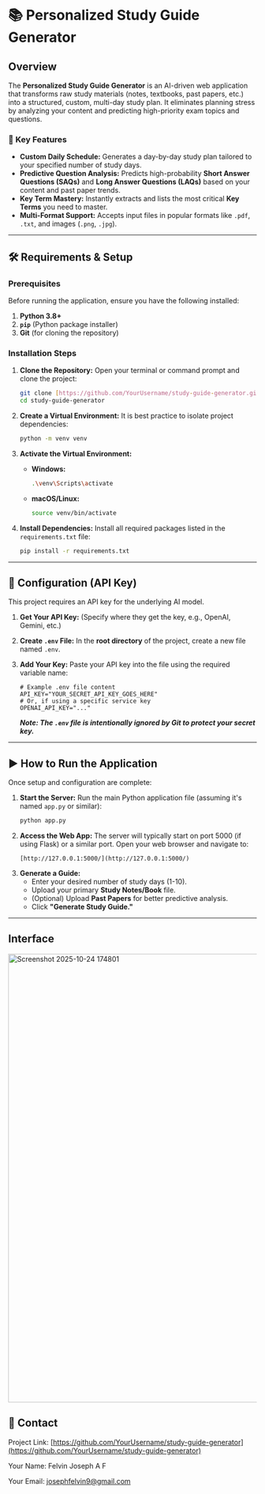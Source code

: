 # 📚 Personalized Study Guide Generator

##  Overview
The **Personalized Study Guide Generator** is an AI-driven web application that transforms raw study materials (notes, textbooks, past papers, etc.) into a structured, custom, multi-day study plan. It eliminates planning stress by analyzing your content and predicting high-priority exam topics and questions.

### 🎯 Key Features
* **Custom Daily Schedule:** Generates a day-by-day study plan tailored to your specified number of study days.
* **Predictive Question Analysis:** Predicts high-probability **Short Answer Questions (SAQs)** and **Long Answer Questions (LAQs)** based on your content and past paper trends.
* **Key Term Mastery:** Instantly extracts and lists the most critical **Key Terms** you need to master.
* **Multi-Format Support:** Accepts input files in popular formats like `.pdf`, `.txt`, and images (`.png`, `.jpg`).

---

## 🛠️ Requirements & Setup

### Prerequisites
Before running the application, ensure you have the following installed:

1.  **Python 3.8+**
2.  **`pip`** (Python package installer)
3.  **Git** (for cloning the repository)

### Installation Steps

1.  **Clone the Repository:**
    Open your terminal or command prompt and clone the project:
    ```bash
    git clone [https://github.com/YourUsername/study-guide-generator.git](https://github.com/YourUsername/study-guide-generator.git)
    cd study-guide-generator
    ```

2.  **Create a Virtual Environment:**
    It is best practice to isolate project dependencies:
    ```bash
    python -m venv venv
    ```

3.  **Activate the Virtual Environment:**
    * **Windows:**
        ```bash
        .\venv\Scripts\activate
        ```
    * **macOS/Linux:**
        ```bash
        source venv/bin/activate
        ```

4.  **Install Dependencies:**
    Install all required packages listed in the `requirements.txt` file:
    ```bash
    pip install -r requirements.txt
    ```

---

## 🔑 Configuration (API Key)

This project requires an API key for the underlying AI model.

1.  **Get Your API Key:** (Specify where they get the key, e.g., OpenAI, Gemini, etc.)
2.  **Create `.env` File:** In the **root directory** of the project, create a new file named `.env`.
3.  **Add Your Key:** Paste your API key into the file using the required variable name:

    ```env
    # Example .env file content
    API_KEY="YOUR_SECRET_API_KEY_GOES_HERE"
    # Or, if using a specific service key
    OPENAI_API_KEY="..."
    ```
    ***Note: The `.env` file is intentionally ignored by Git to protect your secret key.***

---

## ▶️ How to Run the Application

Once setup and configuration are complete:

1.  **Start the Server:**
    Run the main Python application file (assuming it's named `app.py` or similar):
    ```bash
    python app.py
    ```
2.  **Access the Web App:**
    The server will typically start on port 5000 (if using Flask) or a similar port. Open your web browser and navigate to:
    ```
    [http://127.0.0.1:5000/](http://127.0.0.1:5000/)
    ```
3.  **Generate a Guide:**
    * Enter your desired number of study days (1-10).
    * Upload your primary **Study Notes/Book** file.
    * (Optional) Upload **Past Papers** for better predictive analysis.
    * Click **"Generate Study Guide."**

---

## Interface
<img width="1832" height="909" alt="Screenshot 2025-10-24 174801" src="https://github.com/user-attachments/assets/3bd648f6-c4c1-43cf-babf-fe2382b42e30" />



## 👤 Contact

Project Link: [https://github.com/YourUsername/study-guide-generator](https://github.com/YourUsername/study-guide-generator)

Your Name: Felvin Joseph A F

Your Email: josephfelvin9@gmail.com
